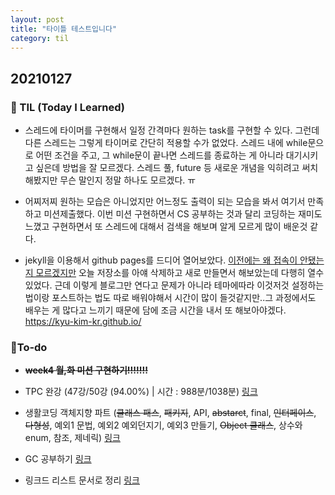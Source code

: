 ```yaml
---
layout: post
title: "타이틀 테스트입니다"
category: til
---
```


## 20210127
### 🧐 TIL (Today I Learned)
- 스레드에 타이머를 구현해서 일정 간격마다 원하는 task를 구현할 수 있다. 그런데 다른 스레드는 그렇게 타이머로 간단히 적용할 수가 없었다. 스레드 내에 while문으로 어떤 조건을 주고, 그 while문이 끝나면 스레드를 종료하는 게 아니라 대기시키고 싶은데 방법을 잘 모르겠다. 스레드 풀, future 등 새로운 개념을 익히려고 써치해봤지만 무슨 말인지 정말 하나도 모르겠다. ㅠ

- 어찌저찌 원하는 모습은 아니었지만 어느정도 출력이 되는 모습을 봐서 여기서 만족하고 미션제출했다. 이번 미션 구현하면서 CS 공부하는 것과 달리 코딩하는 재미도 느꼈고 구현하면서 또 스레드에 대해서 검색을 해보며 알게 모르게 많이 배운것 같다.

- jekyll을 이용해서 github pages를 드디어 열어보았다. [이전에는 왜 접속이 안됐는지 모르겠지만](https://velog.io/@kyukim/20210122) 오늘 저장소를 아얘 삭제하고 새로 만들면서 해보았는데 다행히 열수있었다. 근데 이렇게 블로그만 연다고 문제가 아니라 테마에따라 이것저것 설정하는 법이랑 포스트하는 법도 따로 배워야해서 시간이 많이 들것같지만..그 과정에서도 배우는 게 많다고 느끼기 때문에 담에 조금 시간을 내서 또 해보아야겠다.
https://kyu-kim-kr.github.io/


### 💪To-do
- ~~**week4 월,화 미션 구현하기!!!!!!!**~~

- TPC 완강 (47강/50강 (94.00%) | 시간 : 988분/1038분) [링크](https://www.inflearn.com/course/%EC%9E%90%EB%B0%94-%EC%9E%85%EB%AC%B8-%ED%94%84%EB%A1%9C%EA%B7%B8%EB%9E%98%EB%B0%8D/dashboard)

- 생활코딩 객체지향 파트 (~~클래스 패스~~, ~~패키지~~, API, ~~abstarct~~, final, ~~인터페이스~~, ~~다형성~~, 예외1 문법, 예외2 예외던지기, 예외3 만들기, ~~Object 클래스~~, 상수와 enum, 참조, 제네릭) [링크](https://opentutorials.org/course/1223)

- GC 공부하기 [링크](https://d2.naver.com/helloworld/1329)

- 링크드 리스트 문서로 정리 [링크](https://youtu.be/WwfhLC16bis)

